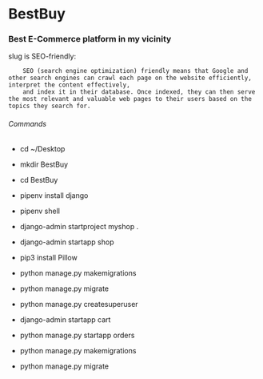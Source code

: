 # BestBuy

### Best E-Commerce platform in my vicinity

slug is SEO-friendly:

        SEO (search engine optimization) friendly means that Google and other search engines can crawl each page on the website efficiently, interpret the content effectively,
        and index it in their database. Once indexed, they can then serve the most relevant and valuable web pages to their users based on the topics they search for.

###### Commands

- cd ~/Desktop
- mkdir BestBuy
- cd BestBuy
- pipenv install django
- pipenv shell
- django-admin startproject myshop .
- django-admin startapp shop
- pip3 install Pillow
- python manage.py makemigrations
- python manage.py migrate
- python manage.py createsuperuser
- django-admin startapp cart

- python manage.py startapp orders
- python manage.py makemigrations
- python manage.py migrate